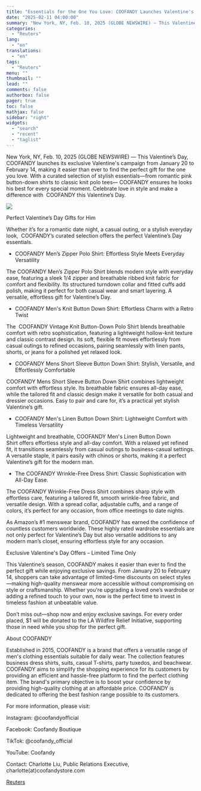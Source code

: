 ```yaml
---
title: "Essentials for the One You Love: COOFANDY Launches Valentine's Day Campaign with Exclusive Discounts and Thoughtful Gifts"
date: "2025-02-11 04:00:00"
summary: "New York, NY, Feb. 10, 2025 (GLOBE NEWSWIRE) — This Valentine’s Day, COOFANDY launches its exclusive Valentine's campaign from January 20 to February 14, making it easier than ever to find the perfect gift for the one you love. With a curated selection of stylish essentials—from romantic pink button-down shirts..."
categories:
  - "Reuters"
lang:
  - "en"
translations:
  - "en"
tags:
  - "Reuters"
menu: ""
thumbnail: ""
lead: ""
comments: false
authorbox: false
pager: true
toc: false
mathjax: false
sidebar: "right"
widgets:
  - "search"
  - "recent"
  - "taglist"
---
```


New York, NY, Feb. 10, 2025 (GLOBE NEWSWIRE) — This Valentine’s Day, COOFANDY launches its exclusive Valentine's campaign from January 20 to February 14, making it easier than ever to find the perfect gift for the one you love. With a curated selection of stylish essentials—from romantic pink button-down shirts to classic knit polo tees— COOFANDY ensures he looks his best for every special moment. Celebrate love in style and make a difference with  COOFANDY this Valentine’s Day.

![](https://s3.tradingview.com/news/image/tag:reuters.com,2025-02-10:newsml_GNXc6Q6My-f7fa93820e3890255caf6d46e9c78698-resized.jpeg)

Perfect Valentine’s Day Gifts for Him

Whether it’s for a romantic date night, a casual outing, or a stylish everyday look,  COOFANDY’s curated selection offers the perfect Valentine’s Day essentials.

* COOFANDY Men’s Zipper Polo Shirt: Effortless Style Meets Everyday Versatility

The COOFANDY Men’s Zipper Polo Shirt blends modern style with everyday ease, featuring a sleek 1/4 zipper and breathable ribbed knit fabric for comfort and flexibility. Its structured turndown collar and fitted cuffs add polish, making it perfect for both casual wear and smart layering. A versatile, effortless gift for Valentine’s Day.

* COOFANDY Men's Knit Button Down Shirt: Effortless Charm with a Retro Twist

The  COOFANDY Vintage Knit Button-Down Polo Shirt blends breathable comfort with retro sophistication, featuring a lightweight hollow-knit texture and classic contrast design. Its soft, flexible fit moves effortlessly from casual outings to refined occasions, pairing seamlessly with linen pants, shorts, or jeans for a polished yet relaxed look.

* COOFANDY Mens Short Sleeve Button Down Shirt: Stylish, Versatile, and Effortlessly Comfortable

COOFANDY Mens Short Sleeve Button Down Shirt combines lightweight comfort with effortless style. Its breathable fabric ensures all-day ease, while the tailored fit and classic design make it versatile for both casual and dressier occasions. Easy to pair and care for, it’s a practical yet stylish Valentine’s gift.

* COOFANDY Men's Linen Button Down Shirt: Lightweight Comfort with Timeless Versatility

Lightweight and breathable, COOFANDY Men's Linen Button Down Shirt offers effortless style and all-day comfort. With a relaxed yet refined fit, it transitions seamlessly from casual outings to business-casual settings. A versatile staple, it pairs easily with chinos or shorts, making it a perfect Valentine’s gift for the modern man.

* The COOFANDY Wrinkle-Free Dress Shirt: Classic Sophistication with All-Day Ease.

The COOFANDY Wrinkle-Free Dress Shirt combines sharp style with effortless care, featuring a tailored fit, smooth wrinkle-free fabric, and versatile design. With a spread collar, adjustable cuffs, and a range of colors, it’s perfect for any occasion, from office meetings to date nights.

As Amazon’s #1 menswear brand, COOFANDY has earned the confidence of countless customers worldwide. These highly rated wardrobe essentials are not only perfect for Valentine’s Day but also versatile additions to any modern man’s closet, ensuring effortless style for any occasion.

Exclusive Valentine's Day Offers – Limited Time Only

This Valentine’s season, COOFANDY makes it easier than ever to find the perfect gift while enjoying exclusive savings. From January 20 to February 14, shoppers can take advantage of limited-time discounts on select styles—making high-quality menswear more accessible without compromising on style or craftsmanship. Whether you're upgrading a loved one’s wardrobe or adding a refined touch to your own, now is the perfect time to invest in timeless fashion at unbeatable value.

Don’t miss out—shop now and enjoy exclusive savings. For every order placed, $1 will be donated to the LA Wildfire Relief Initiative, supporting those in need while you shop for the perfect gift.

About COOFANDY

Established in 2015, COOFANDY is a brand that offers a versatile range of men's clothing essentials suitable for daily wear. The collection features business dress shirts, suits, casual T-shirts, party tuxedos, and beachwear. COOFANDY aims to simplify the shopping experience for its customers by providing an efficient and hassle-free platform to find the perfect clothing item. The brand's primary objective is to boost your confidence by providing high-quality clothing at an affordable price. COOFANDY is dedicated to offering the best fashion range possible to its customers.

For more information, please visit:

Instagram: @coofandyofficial

Facebook: Coofandy Boutique

TikTok: @coofandy\_official

YouTube: Coofandy

Contact: Charlotte Liu, Public Relations Executive, charlotte(at)coofandystore.com

[Reuters](https://www.tradingview.com/news/reuters.com,2025-02-10:newsml_GNXc6Q6My:0-essentials-for-the-one-you-love-coofandy-launches-valentine-s-day-campaign-with-exclusive-discounts-and-thoughtful-gifts/)
